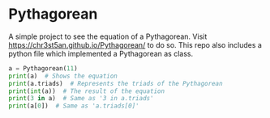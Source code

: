 # Pythagorean

A simple project to see the equation of a Pythagorean.
Visit https://chr3st5an.github.io/Pythagorean/ to do so.
This repo also includes a python file which implemented 
a Pythagorean as class. 

```py
a = Pythagorean(11)
print(a)  # Shows the equation
print(a.triads)  # Represents the triads of the Pythagorean
print(int(a))  # The result of the equation
print(3 in a)  # Same as '3 in a.triads'
print(a[0])  # Same as 'a.triads[0]'
```
